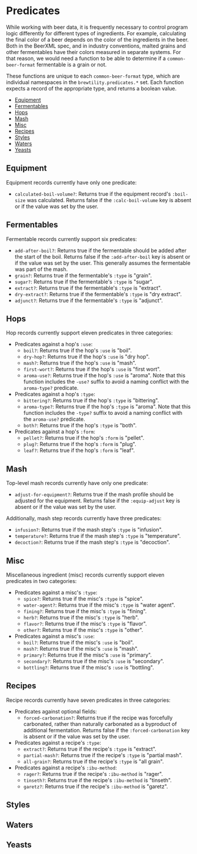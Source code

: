 # Predicates

While working with beer data, it is frequently necessary to control program logic differently for different types of ingredients.
For example, calculating the final color of a beer depends on the color of the ingredients in the beer.
Both in the BeerXML spec, and in industry conventions, malted grains and other fermentables have their colors measured in separate systems.
For that reason, we would need a function to be able to determine if a `common-beer-format` fermentable is a grain or not.

These functions are unique to each `common-beer-format` type, which are individual namespaces in the `brewtility.predicates.*` set.
Each function expects a record of the appropriate type, and returns a boolean value.

<!-- START doctoc generated TOC please keep comment here to allow auto update -->
<!-- DON'T EDIT THIS SECTION, INSTEAD RE-RUN doctoc TO UPDATE -->

- [Equipment](#equipment)
- [Fermentables](#fermentables)
- [Hops](#hops)
- [Mash](#mash)
- [Misc](#misc)
- [Recipes](#recipes)
- [Styles](#styles)
- [Waters](#waters)
- [Yeasts](#yeasts)

<!-- END doctoc generated TOC please keep comment here to allow auto update -->

## Equipment

Equipment records currently have only one predicate:

- `calculated-boil-volume?`: Returns true if the equipment record's `:boil-size` was calculated. Returns false if the `:calc-boil-volume` key is absent or if the value was set by the user.

## Fermentables

Fermentable records currently support six predicates:

- `add-after-boil?`: Returns true if the fermentable should be added after the start of the boil. Returns false if the `:add-after-boil` key is absent or if the value was set by the user. This generally assumes the fermentable was part of the mash.
- `grain?`: Returns true if the fermentable's `:type` is "grain".
- `sugar?`: Returns true if the fermentable's `:type` is "sugar".
- `extract?`: Returns true if the fermentable's `:type` is "extract".
- `dry-extract?`: Returns true if the fermentable's `:type` is "dry extract".
- `adjunct?`: Returns true if the fermentable's `:type` is "adjunct".

## Hops

Hop records currently support eleven predicates in three categories:

- Predicates against a hop's `:use`:
  - `boil?`: Returns true if the hop's `:use` is "boil".
  - `dry-hop?`: Returns true if the hop's `:use` is "dry hop".
  - `mash?`: Returns true if the hop's `:use` is "mash".
  - `first-wort?`: Returns true if the hop's `:use` is "first wort".
  - `aroma-use?`: Returns true if the hop's `:use` is "aroma". Note that this function includes the `-use?` suffix to avoid a naming conflict with the `aroma-type?` predicate.
- Predicates against a hop's `:type`:
  - `bittering?`: Returns true if the hop's `:type` is "bittering".
  - `aroma-type?`: Returns true if the hop's `:type` is "aroma". Note that this function includes the `-type?` suffix to avoid a naming conflict with the `aroma-use?` predicate.
  - `both?`: Returns true if the hop's `:type` is "both".
- Predicates against a hop's `:form`:
  - `pellet?`: Returns true if the hop's `:form` is "pellet".
  - `plug?`: Returns true if the hop's `:form` is "plug".
  - `leaf?`: Returns true if the hop's `:form` is "leaf".

## Mash

Top-level mash records currently have only one predicate:

- `adjust-for-equipment?`: Returns true if the mash profile should be adjusted for the equipment. Returns false if the `:equip-adjust` key is absent or if the value was set by the user.

Additionally, mash step records currently have three predicates:

- `infusion?`: Returns true if the mash step's `:type` is "infusion".
- `temperature?`: Returns true if the mash step's `:type` is "temperature".
- `decoction?`: Returns true if the mash step's `:type` is "decoction".

## Misc

Miscellaneous ingredient (misc) records currently support eleven predicates in two categories:

- Predicates against a misc's `:type`:
  - `spice?`: Returns true if the misc's `:type` is "spice".
  - `water-agent?`: Returns true if the misc's `:type` is "water agent".
  - `fining?`: Returns true if the misc's `:type` is "fining".
  - `herb?`: Returns true if the misc's `:type` is "herb".
  - `flavor?`: Returns true if the misc's `:type` is "flavor".
  - `other?`: Returns true if the misc's `:type` is "other".
- Predicates against a misc's `:use`:
  - `boil?`: Returns true if the misc's `:use` is "boil".
  - `mash?`: Returns true if the misc's `:use` is "mash".
  - `primary?`: Returns true if the misc's `:use` is "primary".
  - `secondary?`: Returns true if the misc's `:use` is "secondary".
  - `bottling?`: Returns true if the misc's `:use` is "bottling".

## Recipes

Recipe records currently have seven predicates in three categories:

- Predicates against optional fields:
  - `forced-carbonation?`: Returns true if the recipe was forcefully carbonated, rather than naturally carbonated as a byproduct of additional fermentation. Returns false if the `:forced-carbonation` key is absent or if the value was set by the user.
- Predicates against a recipe's `:type`:
  - `extract?`: Returns true if the recipe's `:type` is "extract".
  - `partial-mash?`: Returns true if the recipe's `:type` is "partial mash".
  - `all-grain?`: Returns true if the recipe's `:type` is "all grain".
- Predicates against a recipe's `:ibu-method`:
  - `rager?`: Returns true if the recipe's `:ibu-method` is "rager".
  - `tinseth?`: Returns true if the recipe's `:ibu-method` is "tinseth".
  - `garetz?`: Returns true if the recipe's `:ibu-method` is "garetz".

## Styles

## Waters

## Yeasts

